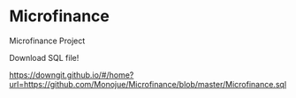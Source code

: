 # Microfinance
Microfinance Project

Download SQL file!

https://downgit.github.io/#/home?url=https://github.com/Monojue/Microfinance/blob/master/Microfinance.sql
